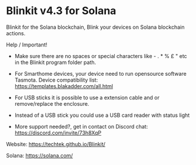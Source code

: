 # Blinkit v4.3 for Solana
Blinkit for the Solana blockchain, Blink your devices on Solana blockchain actions.



Help / Important!

- Make sure there are no spaces or special characters like - . * % £ " etc in the Blinkit program folder path.

- For Smarthome devices, your device need to run opensource software Tasmota. Device compatibility list: https://templates.blakadder.com/all.html

- For USB sticks it is possible to use a extension cable and or remove/replace the enclosure.

- Instead of a USB stick you could use a USB card reader with status light

- More support needed?, get in contact on Discord chat: https://discord.com/invite/73h8XqP



Website: https://techtek.github.io/Blinkit/

Solana: https://solana.com/
